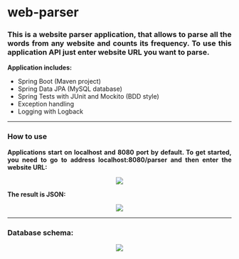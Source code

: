 # web-parser

<h3 align="justify">This is a website parser application, that allows to parse all the words from any website and counts its frequency. 
To use this application API just enter website URL you want to parse.</h3>

<p> <b>Application includes:</b></p>
<ul>
  <li>Spring Boot (Maven project)</li>
  <li>Spring Data JPA (MySQL database)</li>
  <li>Spring Tests with JUnit and Mockito (BDD style)</li>
  <li>Exception handling</li>
  <li>Logging with Logback</li>
</ul>

<hr>
<h3>How to use</h3>
<p  align="justify"><b>Applications start on localhost and 8080 port by default. To get started, you need to go to address localhost:8080/parser and then enter the website URL:</b></p>
 <p align="center">
  <img src="https://user-images.githubusercontent.com/70879589/138313275-8373ce8d-4d87-415f-bb22-b746bed0b05b.png" />
</p>
  
<p><b>The result is JSON:</b></p>
 <p align="center">
  <img src="https://user-images.githubusercontent.com/70879589/138312952-7ddc212b-6c00-4ffa-83e3-77c0f7a5cc52.png" />
</p>

<hr>
<h3>Database schema:</h3>
 <p align="center">
  <img src="https://user-images.githubusercontent.com/70879589/138315198-0d8fabe6-4956-4066-9132-1fe3065ec2df.png" />
</p>
